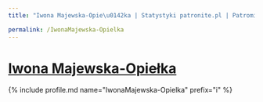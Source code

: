 ```yaml
---
title: "Iwona Majewska-Opie\u0142ka | Statystyki patronite.pl | Patromierz"

permalink: /IwonaMajewska-Opielka
---
```


# [Iwona Majewska-Opiełka](https://patronite.pl/IwonaMajewska-Opielka)

{% include profile.md name="IwonaMajewska-Opielka" prefix="i" %}
